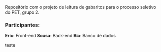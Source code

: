 Repositório com o projeto de leitura de gabaritos para o processo seletivo do PET, grupo 2.
### Participantes:
**Eric**: Front-end
**Sousa**: Back-end
**Bia**: Banco de dados

teste
